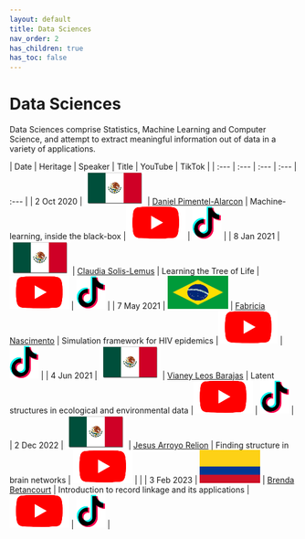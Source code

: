 ```yaml
---
layout: default
title: Data Sciences
nav_order: 2
has_children: true
has_toc: false
---
```


# Data Sciences

Data Sciences comprise Statistics, Machine Learning and Computer Science, and attempt to extract meaningful information out of data in a variety of applications.

| Date | Heritage | Speaker | Title | YouTube | TikTok | 
| :---   | :--- | :--- | :---  | :--- | 
| 2 Oct 2020 | ![](../../assets/pics/flags/mexico.png) | [Daniel Pimentel-Alarcon](https://solislemuslab.github.io/el-zoominario/topics/data-sci/danielpimentel.html) | Machine-learning, inside the black-box  |[![youtube (653k)](../../assets/icons16/youtube.png)](https://youtu.be/W1zxOj6895I) | [![tiktok (653k)](../../assets/icons16/tiktok.png)](https://www.tiktok.com/@latinxinstem/video/7081420036396649771) |
| 8 Jan 2021 | ![](../../assets/pics/flags/mexico.png) | [Claudia Solis-Lemus](https://solislemuslab.github.io/el-zoominario/topics/data-sci/claudiasolislemus.html) | Learning the Tree of Life |[![youtube (653k)](../../assets/icons16/youtube.png)](https://youtu.be/lAP8kpPa288) | [![tiktok (653k)](../../assets/icons16/tiktok.png)](https://www.tiktok.com/@latinxinstem/video/7081434544120843562) | 
| 7 May 2021 | ![](../../assets/pics/flags/brasil.png) | [Fabricia Nascimento](https://solislemuslab.github.io/el-zoominario/topics/data-sci/fabricianascimento.html) | Simulation framework for HIV epidemics |[![youtube (653k)](../../assets/icons16/youtube.png)](https://youtu.be/6hr47tzxihw) | [![tiktok (653k)](../../assets/icons16/tiktok.png)](https://www.tiktok.com/@latinxinstem/video/7081445244646182190) |
| 4 Jun 2021 | ![](../../assets/pics/flags/mexico.png) | [Vianey Leos Barajas](https://solislemuslab.github.io/el-zoominario/topics/data-sci/vianeyleos.html) | Latent structures in ecological and environmental data |[![youtube (653k)](../../assets/icons16/youtube.png)](https://youtu.be/RZ1StdDDFFU) | [![tiktok (653k)](../../assets/icons16/tiktok.png)](https://www.tiktok.com/@latinxinstem/video/7081448806461607211) |
| 2 Dec 2022 | ![](../../assets/pics/flags/mexico.png) | [Jesus Arroyo Relion](https://solislemuslab.github.io/el-zoominario/topics/data-sci/jesusarroyo.html) | Finding structure in brain networks | [![youtube (653k)](../../assets/icons16/youtube.png)](https://youtu.be/6LBoSW90g08) | |
| 3 Feb 2023 | ![](../../assets/pics/flags/colombia.png) | [Brenda Betancourt](https://solislemuslab.github.io/el-zoominario/topics/data-sci/brendabetancourt.html) | Introduction to record linkage and its applications | [![youtube (653k)](../../assets/icons16/youtube.png)](https://youtu.be/8aRcH_LYr7E) | [![tiktok (653k)](../../assets/icons16/tiktok.png)](https://www.tiktok.com/@latinxinstem/video/7198957014762999083) |